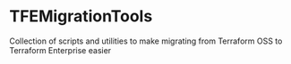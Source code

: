 # TFEMigrationTools
Collection of scripts and utilities to make migrating from Terraform OSS to Terraform Enterprise easier
